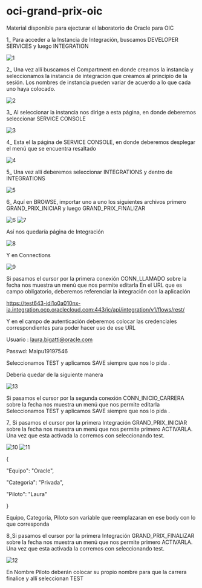 # oci-grand-prix-oic
Material disponible para ejecturar el laboratorio de Oracle para OIC

1_ Para acceder a la Instancia de Integración, buscamos DEVELOPER SERVICES y luego INTEGRATION

![1](https://raw.githubusercontent.com/felipetupac/oci-grand-prix-oic/main/Imagenes/Imagen1.png)

2_ Una vez allí buscamos el Compartment en donde creamos la instancia y seleccionamos la instancia de integración que creamos al principio de la sesión. 
Los nombres de instancia pueden variar de acuerdo a lo que cada uno haya colocado. 

![2](https://raw.githubusercontent.com/felipetupac/oci-grand-prix-oic/main/Imagenes/Imagen2.png)

3_ Al seleccionar la instancia nos dirige a esta página, en donde deberemos seleccionar SERVICE CONSOLE

![3](https://raw.githubusercontent.com/felipetupac/oci-grand-prix-oic/main/Imagenes/Imagen3.png)

4_ Esta el la página de SERVICE CONSOLE, en donde deberemos desplegar el menú que se encuentra resaltado 

![4](https://raw.githubusercontent.com/felipetupac/oci-grand-prix-oic/main/Imagenes/Imagen4.png)

5_ Una vez allí deberemos seleccionar INTEGRATIONS y dentro de INTEGRATIONS

![5](https://raw.githubusercontent.com/felipetupac/oci-grand-prix-oic/main/Imagenes/Imagen5.png)

6_ Aquí en BROWSE, importar uno a uno los siguientes archivos primero GRAND_PRIX_INICIAR y luego GRAND_PRIX_FINALIZAR

![6](https://raw.githubusercontent.com/felipetupac/oci-grand-prix-oic/main/Imagenes/Imagen6.png)
![7](https://raw.githubusercontent.com/felipetupac/oci-grand-prix-oic/main/Imagenes/Imagen7.png)

Así nos quedaría página de Integración

![8](https://raw.githubusercontent.com/felipetupac/oci-grand-prix-oic/main/Imagenes/Imagen8.png)

Y en Connections

![9](https://raw.githubusercontent.com/felipetupac/oci-grand-prix-oic/main/Imagenes/Imagen9.png)

Si pasamos el cursor por la primera conexión CONN_LLAMADO sobre la fecha nos muestra un menú que nos permite editarla 
En el URL que es campo obligatorio, deberemos referenciar la integración con la aplicación   

https://test643-idi1o0a010nx-ia.integration.ocp.oraclecloud.com:443/ic/api/integration/v1/flows/rest/


Y en el campo de autenticación deberemos colocar las credenciales correspondientes para poder hacer uso de ese URL 

Usuario : laura.bigatti@oracle.com	

Passwd: Maipu19197546

Seleccionamos TEST  y aplicamos SAVE siempre que nos lo pida . 

Deberia quedar de la siguiente manera

![13](https://raw.githubusercontent.com/felipetupac/oci-grand-prix-oic/main/Imagenes/Imagen13.png)

Si pasamos el cursor por la segunda conexión CONN_INICIO_CARRERA sobre la fecha nos muestra un menú que nos permite editarla 
Seleccionamos TEST  y aplicamos SAVE siempre que nos lo pida .

7_ Si pasamos el cursor por la primera Integración GRAND_PRIX_INICIAR sobre la fecha nos muestra un menú que nos permite primero ACTIVARLA.  Una vez que esta activada la corremos con seleccionando test.

![10](https://raw.githubusercontent.com/felipetupac/oci-grand-prix-oic/main/Imagenes/Imagen10.png)
![11](https://raw.githubusercontent.com/felipetupac/oci-grand-prix-oic/main/Imagenes/Imagen11.png)

{

  "Equipo": "Oracle",
  
  "Categoria": "Privada",
 
 "Piloto": "Laura"

}

Equipo, Categoria, Piloto son variable que reemplazaran en ese body con lo que corresponda 


8_Si pasamos el cursor por la primera Integración GRAND_PRIX_FINALIZAR sobre la fecha nos muestra un menú que nos permite primero ACTIVARLA.  Una vez que esta activada la corremos con seleccionando test.

![12](https://raw.githubusercontent.com/felipetupac/oci-grand-prix-oic/main/Imagenes/Imagen12.png)
 
En Nombre Piloto deberán colocar su propio nombre para que la carrera finalice y allí seleccionan TEST
